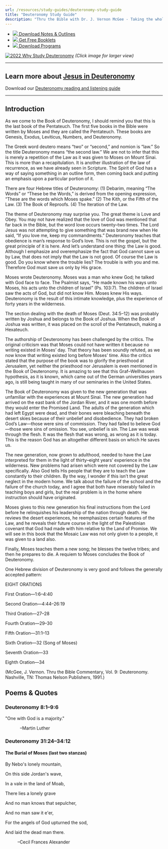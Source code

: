 ```yaml
---
url: /resources/study-guides/deuteronomy-study-guide
title: "Deuteronomy Study Guide"
description: "Thru the Bible with Dr. J. Vernon McGee - Taking the whole Word to the whole world"
---
```





* [*![](http://ttb.org/img/icon-download.png)* Download Notes & Outlines](/docs/default-source/notes-and-outlines_2022/no6_deuteronomy.pdf?sfvrsn=d15d1816_2 "download notes")
* [*![](http://ttb.org/img/icon-document.png)* Get Free Booklets](/resources/electronic-booklets "get free booklets")
* [*![](http://ttb.org/img/icon-youtube-sm.png)* Download Programs](/resources/free-5-year-series-downloads "Listen")







[![2022 Why Study Deuteronomy](/images/default-source/why-study/2022-why-study-deuteronomy.jpg?sfvrsn=3a001816_0&MaxWidth=400&MaxHeight=&ScaleUp=false&Quality=High&Method=ResizeFitToAreaArguments&Signature=8E6D006E6E19F7429923CCD1090707EEF5CCE714 "2022 Why Study Deuteronomy")](/images/default-source/why-study/2022-why-study-deuteronomy.jpg?sfvrsn=3a001816_0)
*(Click image for larger view)*




---


## Learn more about [Jesus in Deuteronomy](https://ttb.org/images/default-source/jesus-in/jesus-in-deuteronomy6c581c1c-5d25-4e59-b5b8-a42ebce76cca.jpg?Status=Master&sfvrsn=dc011816_1/Jesus-in-Deuteronomy6c581c1c-5d25-4e59-b5b8-a42ebce76cca.jpg%20)
Download our [Deuteronomy reading and listening guide](/docs/default-source/read-thru/ttb_read-thru-deuteronomy.pdf?sfvrsn=b1001816_0 "Deuteronomy reading and listening guide")




---


## Introduction


As we come to the Book of Deuteronomy, I should remind you that this is the last book of the Pentateuch. The first five books in the Bible were written by Moses and they are called the Pentateuch. These books are Genesis, Exodus, Leviticus, Numbers, and Deuteronomy.


The Greek word deutero means “two” or “second,” and nomion is “law.” So the title Deuteronomy means “the second law.” We are not to infer that this is merely a repetition of the Law as it was given to Moses on Mount Sinai. This is more than a recapitulation. It is another illustration of the law of recurrence, as we have already seen in Scripture. The Spirit of God has a way of saying something in an outline form, then coming back and putting an emphasis upon a particular portion of it.


There are four Hebrew titles of Deuteronomy: (1) Debarim, meaning “The Words” or “These be the Words,” is derived from the opening expression, “These are the words which Moses spake.” (2) The Kith, or the Fifth of the Law. (3) The Book of Reproofs. (4) The Iteration of the Law.


The theme of Deuteronomy may surprise you. The great theme is Love and Obey. You may not have realized that the love of God was mentioned that far back in the Bible, but the word love occurs twenty–two times. The Lord Jesus was not attempting to give something that was brand new when He said, “If you love me, keep my commandments.” Deuteronomy teaches that obedience is man’s response to God’s love. This is not the gospel, but the great principle of it is here. And let’s understand one thing: the Law is good. Although I emphasize and overemphasize the fact that God cannot save us by Law, that does not imply that the Law is not good. Of course the Law is good. Do you know where the trouble lies? The trouble is with you and me. Therefore God must save us only by His grace.


Moses wrote Deuteronomy. Moses was a man who knew God; he talked with God face to face. The Psalmist says, “He made known his ways unto Moses, his acts unto the children of Israel” (Ps. 103:7). The children of Israel saw the acts of God, but did not know Him. Moses knew His ways. Deuteronomy is the result of this intimate knowledge, plus the experience of forty years in the wilderness.


The section dealing with the death of Moses (Deut. 34:5–12) was probably written by Joshua and belongs to the Book of Joshua. When the Book of Joshua was written, it was placed on the scroll of the Pentateuch, making a Hexateuch.


The authorship of Deuteronomy has been challenged by the critics. The original criticism was that Moses could not have written it because no writing existed in Moses’ day. That theory has been soundly refuted, as we now know that writing existed long before Moses’ time. Also the critics stated that the purpose of the book was to glorify the priesthood at Jerusalem, yet neither the priesthood nor Jerusalem is even mentioned in the Book of Deuteronomy. It is amazing to see that this Graf–Wellhausen hypothesis, as it is known, which came out of the German universities years ago, is still being taught in many of our seminaries in the United States.


The Book of Deuteronomy was given to the new generation that was unfamiliar with the experiences at Mount Sinai. The new generation had arrived on the east bank of the Jordan River, and it was one month before they would enter the Promised Land. The adults of the generation which had left Egypt were dead, and their bones were bleaching beneath the desert skies because of their unbelief and disobedience. They had broken God’s Law—those were sins of commission. They had failed to believe God—those were sins of omission. You see, unbelief is sin. The Law was weak through the flesh. It was the flesh that was wrong, as wrong as it is today. This is the reason God has an altogether different basis on which He saves us.  


The new generation, now grown to adulthood, needed to have the Law interpreted for them in the light of thirty–eight years’ experience in the wilderness. New problems had arisen which were not covered by the Law specifically. Also God tells His people that they are to teach the Law constantly to their children. By the way, I wonder if this isn’t the great neglect in the modern home. We talk about the failure of the school and the failure of the church today, and I agree that both have miserably failed in teaching boys and girls, but the real problem is in the home where instruction should have originated.  


Moses gives to this new generation his final instructions from the Lord before he relinquishes his leadership of the nation through death. He reviews the desert experiences, he reemphasizes certain features of the Law, and he reveals their future course in the light of the Palestinian covenant that God had made with him relative to the Land of Promise. We will see in this book that the Mosaic Law was not only given to a people, it was given to a land also.


Finally, Moses teaches them a new song; he blesses the twelve tribes; and then he prepares to die. A requiem to Moses concludes the Book of Deuteronomy.


One Hebrew division of Deuteronomy is very good and follows the generally accepted pattern:


EIGHT ORATIONS  

First Oration—1:6–4:40  

Second Oration—4:44–26:19  

Third Oration—27–28  

Fourth Oration—29–30  

Fifth Oration—31:1–13  

Sixth Oration—32 (Song of Moses)  

Seventh Oration—33  

Eighth Oration—34


(McGee, J. Vernon. Thru the Bible Commentary, Vol. 9: Deuteronomy. Nashville, TN: Thomas Nelson Publishers, 1991.)





## Poems & Quotes


### Deuteronomy 8:1–9:6


"One with God is a majority."


            –Martin Luther


### Deuteronomy 31:24–34:12


#### The Burial of Moses (last two stanzas)


By Nebo's lonely mountain,  

On this side Jordan's wave,  

In a vale in the land of Moab,  

There lies a lonely grave  

And no man knows that sepulcher,  

And no man saw it e'er,  

For the angels of God upturned the sod,  

And laid the dead man there.  

          –Cecil Frances Alexander






